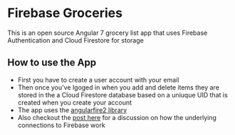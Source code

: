 # Firebase Groceries

This is an open source Angular 7 grocery list app that uses Firebase Authentication and Cloud Firestore for storage

## How to use the App
- First you have to create a user account with your email
- Then once you've lgoged in when you add and delete items they are stored in the a Cloud Firestore database based on a uniuque UID that is created when you create your account
- The app uses the [angularfire2 library](https://github.com/angular/angularfire2)
- Also checkout the [post here](https://www.rhythmandbinary.com) for a discussion on how the underlying connections to Firebase work